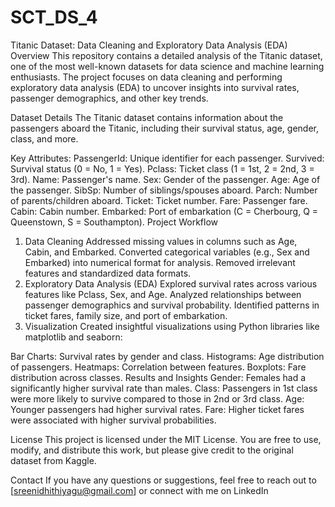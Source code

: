 # SCT_DS_4
Titanic Dataset: Data Cleaning and Exploratory Data Analysis (EDA)
Overview
This repository contains a detailed analysis of the Titanic dataset, one of the most well-known datasets for data science and machine learning enthusiasts. The project focuses on data cleaning and performing exploratory data analysis (EDA) to uncover insights into survival rates, passenger demographics, and other key trends.

Dataset Details
The Titanic dataset contains information about the passengers aboard the Titanic, including their survival status, age, gender, class, and more.

Key Attributes:
PassengerId: Unique identifier for each passenger.
Survived: Survival status (0 = No, 1 = Yes).
Pclass: Ticket class (1 = 1st, 2 = 2nd, 3 = 3rd).
Name: Passenger's name.
Sex: Gender of the passenger.
Age: Age of the passenger.
SibSp: Number of siblings/spouses aboard.
Parch: Number of parents/children aboard.
Ticket: Ticket number.
Fare: Passenger fare.
Cabin: Cabin number.
Embarked: Port of embarkation (C = Cherbourg, Q = Queenstown, S = Southampton).
Project Workflow
1. Data Cleaning
Addressed missing values in columns such as Age, Cabin, and Embarked.
Converted categorical variables (e.g., Sex and Embarked) into numerical format for analysis.
Removed irrelevant features and standardized data formats.
2. Exploratory Data Analysis (EDA)
Explored survival rates across various features like Pclass, Sex, and Age.
Analyzed relationships between passenger demographics and survival probability.
Identified patterns in ticket fares, family size, and port of embarkation.
3. Visualization
Created insightful visualizations using Python libraries like matplotlib and seaborn:

Bar Charts: Survival rates by gender and class.
Histograms: Age distribution of passengers.
Heatmaps: Correlation between features.
Boxplots: Fare distribution across classes.
Results and Insights
Gender: Females had a significantly higher survival rate than males.
Class: Passengers in 1st class were more likely to survive compared to those in 2nd or 3rd class.
Age: Younger passengers had higher survival rates.
Fare: Higher ticket fares were associated with higher survival probabilities.

License
This project is licensed under the MIT License. You are free to use, modify, and distribute this work, but please give credit to the original dataset from Kaggle.

Contact
If you have any questions or suggestions, feel free to reach out to [sreenidhithiyagu@gmail.com] or connect with me on LinkedIn 
